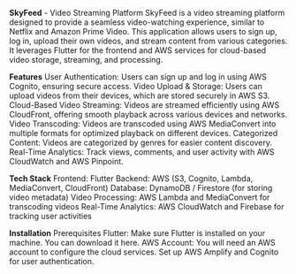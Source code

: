 **SkyFeed** - Video Streaming Platform
SkyFeed is a video streaming platform designed to provide a seamless video-watching experience, similar to Netflix and Amazon Prime Video. This application allows users to sign up, log in, upload their own videos, and stream content from various categories. It leverages Flutter for the frontend and AWS services for cloud-based video storage, streaming, and processing.

**Features**
User Authentication: Users can sign up and log in using AWS Cognito, ensuring secure access.
Video Upload & Storage: Users can upload videos from their devices, which are stored securely in AWS S3.
Cloud-Based Video Streaming: Videos are streamed efficiently using AWS CloudFront, offering smooth playback across various devices and networks.
Video Transcoding: Videos are transcoded using AWS MediaConvert into multiple formats for optimized playback on different devices.
Categorized Content: Videos are categorized by genres for easier content discovery.
Real-Time Analytics: Track views, comments, and user activity with AWS CloudWatch and AWS Pinpoint.

**Tech Stack**
Frontend: Flutter
Backend: AWS (S3, Cognito, Lambda, MediaConvert, CloudFront)
Database: DynamoDB / Firestore (for storing video metadata)
Video Processing: AWS Lambda and MediaConvert for transcoding videos
Real-Time Analytics: AWS CloudWatch and Firebase for tracking user activities

**Installation**
Prerequisites
Flutter: Make sure Flutter is installed on your machine. You can download it here.
AWS Account: You will need an AWS account to configure the cloud services. Set up AWS Amplify and Cognito for user authentication.
